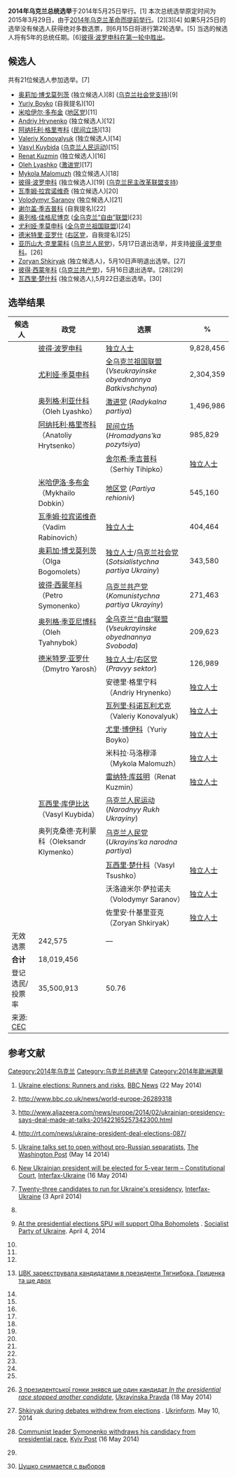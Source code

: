 **2014年乌克兰总统选举**于2014年5月25日举行。\[1\]
本次总统选举原定时间为2015年3月29日，由于[2014年乌克兰革命而提前举行](https://zh.wikipedia.org/wiki/2014年乌克兰革命 "wikilink")。\[2\]\[3\]\[4\]
如果5月25日的选举没有候选人获得绝对多数选票，则6月15日将进行第2轮选举。\[5\]
当选的候选人将有5年的总统任期。\[6\][彼得·波罗申科在第一轮中胜出](../Page/彼得·波罗申科.md "wikilink")。

## 候选人

共有21位候选人参加选举。\[7\]

  - [奥莉加·博戈莫列茨](https://zh.wikipedia.org/wiki/奥莉加·博戈莫列茨 "wikilink")
    (独立候选人)\[8\]
    ([乌克兰社会党支持](https://zh.wikipedia.org/wiki/乌克兰社会党 "wikilink"))\[9\]
  - [Yuriy Boyko](https://zh.wikipedia.org/wiki/Yuriy_Boyko "wikilink")
    (自我提名)\[10\]
  - [米哈伊尔·多布金](../Page/米哈伊尔·多布金.md "wikilink")
    ([地区党](../Page/地区党.md "wikilink"))\[11\]
  - [Andriy
    Hrynenko](https://zh.wikipedia.org/wiki/Andriy_Hrynenko "wikilink")
    (独立候选人)\[12\]
  - [阿纳托利·格里岑科](https://zh.wikipedia.org/wiki/阿纳托利·格里岑科 "wikilink")
    ([民间立场](https://zh.wikipedia.org/wiki/民间立场 "wikilink"))\[13\]
  - [Valeriy
    Konovalyuk](https://zh.wikipedia.org/wiki/Valeriy_Konovalyuk "wikilink")
    (独立候选人)\[14\]
  - [Vasyl
    Kuybida](https://zh.wikipedia.org/wiki/Vasyl_Kuybida "wikilink")
    ([乌克兰人民运动](https://zh.wikipedia.org/wiki/乌克兰人民运动 "wikilink"))\[15\]
  - [Renat
    Kuzmin](https://zh.wikipedia.org/wiki/Renat_Kuzmin "wikilink")
    (独立候选人)\[16\]
  - [Oleh
    Lyashko](https://zh.wikipedia.org/wiki/Oleh_Lyashko "wikilink")
    ([激进党](https://zh.wikipedia.org/wiki/激进党_\(乌克兰\) "wikilink"))\[17\]
  - [Mykola
    Malomuzh](https://zh.wikipedia.org/wiki/Mykola_Malomuzh "wikilink")
    (独立候选人)\[18\]
  - [彼得·波罗申科](../Page/彼得·波罗申科.md "wikilink") (独立候选人)\[19\]
    ([乌克兰民主改革联盟支持](https://zh.wikipedia.org/wiki/乌克兰民主改革联盟 "wikilink"))
  - [瓦季姆·拉宾诺维奇](https://zh.wikipedia.org/wiki/瓦季姆·拉宾诺维奇 "wikilink")
    (独立候选人)\[20\]
  - [Volodymyr
    Saranov](https://zh.wikipedia.org/wiki/Volodymyr_Saranov "wikilink")
    (独立候选人)\[21\]
  - [谢尔盖·季吉普科](https://zh.wikipedia.org/wiki/谢尔盖·季吉普科 "wikilink")
    (自我提名)\[22\]
  - [奥列格·佳格尼博克](https://zh.wikipedia.org/wiki/奥列格·佳格尼博克 "wikilink")
    ([全乌克兰“自由”联盟](https://zh.wikipedia.org/wiki/全乌克兰“自由”联盟 "wikilink"))\[23\]
  - [尤利娅·季莫申科](https://zh.wikipedia.org/wiki/尤利娅·季莫申科 "wikilink")
    ([全乌克兰祖国联盟](https://zh.wikipedia.org/wiki/全乌克兰祖国联盟 "wikilink"))\[24\]
  - [德米特里·亚罗什](https://zh.wikipedia.org/wiki/德米特里·亚罗什 "wikilink")
    ([右区党](https://zh.wikipedia.org/wiki/右区党 "wikilink")，自我提名)\[25\]
  - [亚历山大·克里蒙科](https://zh.wikipedia.org/wiki/亚历山大·克里蒙科 "wikilink")
    ([乌克兰人民党](https://zh.wikipedia.org/wiki/乌克兰人民党 "wikilink"))，5月17日退出选举，并支持[彼得·波罗申科](../Page/彼得·波罗申科.md "wikilink")。\[26\]
  - [Zoryan
    Shkiryak](https://zh.wikipedia.org/wiki/Zoryan_Shkiryak "wikilink")
    (独立候选人)，5月10日声明退出选举。\[27\]
  - [彼得·西蒙年科](https://zh.wikipedia.org/wiki/彼得·西蒙年科 "wikilink")
    ([乌克兰共产党](https://zh.wikipedia.org/wiki/乌克兰共产党 "wikilink"))，5月16日退出选举。\[28\]\[29\]
  - [瓦西里·楚什科](https://zh.wikipedia.org/wiki/瓦西里·楚什科 "wikilink")
    (独立候选人),5月22日退出选举。\[30\]

## 选举结果

| 候选人                                                                                | 政党                                                                                    | 选票                                                                                                                                                  | %         |
| ---------------------------------------------------------------------------------- | ------------------------------------------------------------------------------------- | --------------------------------------------------------------------------------------------------------------------------------------------------- | --------- |
|                                                                                    | [彼得·波罗申科](../Page/彼得·波罗申科.md "wikilink")                                              | [独立人士](https://zh.wikipedia.org/wiki/独立人士 "wikilink")                                                                                               | 9,828,456 |
|                                                                                    | [尤利娅·季莫申科](https://zh.wikipedia.org/wiki/尤利娅·季莫申科 "wikilink")                         | [全乌克兰祖国联盟](https://zh.wikipedia.org/wiki/全乌克兰祖国联盟 "wikilink") (*Vseukrayinske obyednannya Batkivshchyna*)                                           | 2,304,359 |
|                                                                                    | [奥列格·利亚什科](https://zh.wikipedia.org/wiki/奥列格·利亚什科 "wikilink")（Oleh Lyashko）           | [激进党](https://zh.wikipedia.org/wiki/激进党_\(乌克兰\) "wikilink") (*Radykalna partiya*)                                                                   | 1,496,986 |
|                                                                                    | [阿纳托利·格里岑科](https://zh.wikipedia.org/wiki/阿纳托利·格里岑科 "wikilink")（Anatoliy Hrytsenko）   | [民间立场](https://zh.wikipedia.org/wiki/民间立场 "wikilink") (*Hromadyansʹka pozytsiya*)                                                                   | 985,829   |
| |                                                                                  | [舍尔希·季吉普科](https://zh.wikipedia.org/wiki/舍尔希·季吉普科 "wikilink")（Serhiy Tihipko）         | [独立人士](https://zh.wikipedia.org/wiki/独立人士 "wikilink")                                                                                               | 939,723   |
|                                                                                    | [米哈伊洛·多布金](https://zh.wikipedia.org/wiki/米哈伊洛·多布金 "wikilink")（Mykhailo Dobkin）        | [地区党](../Page/地区党.md "wikilink") (*Partiya rehioniv*)                                                                                               | 545,160   |
|                                                                                    | [瓦季姆·拉宾诺维奇](https://zh.wikipedia.org/wiki/瓦季姆·拉宾诺维奇 "wikilink")（Vadim Rabinovich）     | [独立人士](https://zh.wikipedia.org/wiki/独立人士 "wikilink")                                                                                               | 404,464   |
|                                                                                    | [奥莉加·博戈莫列茨](https://zh.wikipedia.org/wiki/奥莉加·博戈莫列茨 "wikilink")（Olga Bogomolets）      | [独立人士](https://zh.wikipedia.org/wiki/独立人士 "wikilink")/[乌克兰社会党](https://zh.wikipedia.org/wiki/乌克兰社会党 "wikilink") (*Sotsialistychna partiya Ukrainy*) | 343,580   |
|                                                                                    | [彼得·西蒙年科](https://zh.wikipedia.org/wiki/彼得·西蒙年科 "wikilink")（Petro Symonenko）          | [乌克兰共产党](https://zh.wikipedia.org/wiki/乌克兰共产党 "wikilink") (*Komunistychna partiya Ukrayiny*)                                                        | 271,463   |
|                                                                                    | [奥列格·季亚尼博科](https://zh.wikipedia.org/wiki/奥列格·季亚尼博科 "wikilink")（Oleh Tyahnybok）       | [全乌克兰“自由”联盟](https://zh.wikipedia.org/wiki/全乌克兰“自由”联盟 "wikilink") (*Vseukrayinske obyednannya Svoboda*)                                             | 209,623   |
|                                                                                    | [德米特罗·亚罗什](https://zh.wikipedia.org/wiki/德米特罗·亚罗什 "wikilink")（Dmytro Yarosh）          | [独立人士](https://zh.wikipedia.org/wiki/独立人士 "wikilink")/[右区党](https://zh.wikipedia.org/wiki/右区党 "wikilink") (*Pravyy sektor*)                         | 126,989   |
| |                                                                                  | 安德里·格里宁科（Andriy Hrynenko）                                                             | [独立人士](https://zh.wikipedia.org/wiki/独立人士 "wikilink")                                                                                               | 73 228    |
| |                                                                                  | [瓦列里·科诺瓦利尤克](https://zh.wikipedia.org/wiki/瓦列里·科诺瓦利尤克 "wikilink")（Valeriy Konovalyuk） | [独立人士](https://zh.wikipedia.org/wiki/独立人士 "wikilink")                                                                                               |           |
| |                                                                                  | [尤里·博伊科](https://zh.wikipedia.org/wiki/尤里·博伊科 "wikilink")（Yuriy Boyko）                | [独立人士](https://zh.wikipedia.org/wiki/独立人士 "wikilink")                                                                                               |           |
| |                                                                                  | 米科拉·马洛穆泽（Mykola Malomuzh）                                                             | [独立人士](https://zh.wikipedia.org/wiki/独立人士 "wikilink")                                                                                               |           |
| |                                                                                  | [雷纳特·库兹明](https://zh.wikipedia.org/wiki/雷纳特·库兹明 "wikilink")（Renat Kuzmin）             | [独立人士](https://zh.wikipedia.org/wiki/独立人士 "wikilink")                                                                                               |           |
|                                                                                    | [瓦西里·库伊比达](https://zh.wikipedia.org/wiki/瓦西里·库伊比达 "wikilink")（Vasyl Kuybida）          | [乌克兰人民运动](https://zh.wikipedia.org/wiki/乌克兰人民运动 "wikilink") (*Narodnyy Rukh Ukrayiny*)                                                              |           |
|                                                                                    | 奥列克桑德·克利蒙科（Oleksandr Klymenko）                                                        | [乌克兰人民党](https://zh.wikipedia.org/wiki/乌克兰人民党 "wikilink") (*Ukrayinsʹka narodna partiya*)                                                           |           |
| |                                                                                  | [瓦西里·楚什科](https://zh.wikipedia.org/wiki/瓦西里·楚什科 "wikilink")（Vasyl Tsushko）            | [独立人士](https://zh.wikipedia.org/wiki/独立人士 "wikilink")                                                                                               |           |
| |                                                                                  | 沃洛迪米尔·萨拉诺夫（Volodymyr Saranov）                                                         | [独立人士](https://zh.wikipedia.org/wiki/独立人士 "wikilink")                                                                                               |           |
| |                                                                                  | 佐里安·什基里亚克（Zoryan Shkiryak）                                                            | [独立人士](https://zh.wikipedia.org/wiki/独立人士 "wikilink")                                                                                               |           |
| 无效选票                                                                               | 242,575                                                                               | —                                                                                                                                                   |           |
| **合计**                                                                             | 18,019,456                                                                            |                                                                                                                                                     |           |
| 登记选民/投票率                                                                           | 35,500,913                                                                            | 50.76                                                                                                                                               |           |
| 来源: [CEC](https://web.archive.org/web/20140529122234/http://www.cvk.gov.ua/vp2014) |                                                                                       |                                                                                                                                                     |           |

## 参考文献

[Category:2014年乌克兰](https://zh.wikipedia.org/wiki/Category:2014年乌克兰 "wikilink")
[Category:乌克兰总统选举](https://zh.wikipedia.org/wiki/Category:乌克兰总统选举 "wikilink")
[Category:2014年歐洲選舉](https://zh.wikipedia.org/wiki/Category:2014年歐洲選舉 "wikilink")

1.  [Ukraine elections: Runners and
    risks](http://www.bbc.com/news/world-europe-27518989), [BBC
    News](https://zh.wikipedia.org/wiki/BBC_News "wikilink") (22 May
    2014)

2.  <http://www.bbc.co.uk/news/world-europe-26289318>

3.  <http://www.aljazeera.com/news/europe/2014/02/ukrainian-presidency-says-deal-made-at-talks-201422165257342300.html>

4.  <http://rt.com/news/ukraine-president-deal-elections-087/>

5.  [Ukraine talks set to open without pro-Russian
    separatists](http://www.washingtonpost.com/world/ukraine-talks-set-to-open-without-pro-russian-separatists/2014/05/14/621dbc6a-c7d9-40bc-b2e5-814a4108bbef_story.html),
    [The Washington
    Post](https://zh.wikipedia.org/wiki/The_Washington_Post "wikilink")
    (May 14 2014)

6.  [New Ukrainian president will be elected for 5-year term –
    Constitutional
    Court](http://en.interfax.com.ua/news/general/205114.html),
    [Interfax-Ukraine](https://zh.wikipedia.org/wiki/Interfax-Ukraine "wikilink")
    (16 May 2014)

7.  [Twenty-three candidates to run for Ukraine's
    presidency](http://en.interfax.com.ua/news/general/199103.html),
    [Interfax-Ukraine](https://zh.wikipedia.org/wiki/Interfax-Ukraine "wikilink")
    (3 April 2014)

8.
9.  [At the presidential elections SPU will support Olha
    Bohomolets](http://www.spu.in.ua/uk/news2/1/14930) . [Socialist
    Party of
    Ukraine](https://zh.wikipedia.org/wiki/Socialist_Party_of_Ukraine "wikilink").
    April 4, 2014

10.
11.
12.
13. [ЦВК зареєструвала кандидатами в президенти Тягнибока, Гриценка та
    ще двох](http://www.pravda.com.ua/news/2014/04/1/7021027/)

14.
15.
16.
17.
18.
19.
20.
21.
22.
23.
24.
25.
26. [З президентської гонки знявся ще один кандидат *In the presidential
    race stopped another
    candidate*](http://www.pravda.com.ua/news/2014/05/18/7025665/),
    [Ukrayinska
    Pravda](https://zh.wikipedia.org/wiki/Ukrayinska_Pravda "wikilink")
    (18 May 2014)

27. [Shkiryak during debates withdrew from
    elections](http://www.ukrinform.ua/ukr/news/shkiryak_pid_chas_debativ_znyavsya_z_viboriv_1937258)
    . [Ukrinform](https://zh.wikipedia.org/wiki/Ukrinform "wikilink").
    May 10, 2014

28. [Communist leader Symonenko withdraws his candidacy from
    presidential
    race](http://www.kyivpost.com/content/ukraine/communist-leader-symonenko-withdraws-his-candidacy-from-presidential-race-348211.html),
    [Kyiv Post](https://zh.wikipedia.org/wiki/Kyiv_Post "wikilink") (16
    May 2014)

29.

30. [Цушко снимается с
    выборов](http://www.segodnya.ua/politics/pnews/cushko-snimaetsya-s-vyborov-522504.html)
